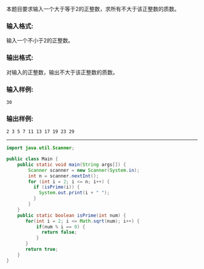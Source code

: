 本题目要求输入一个大于等于2的正整数，求所有不大于该正整数的质数。

### 输入格式:

输入一个不小于2的正整数。

### 输出格式:

对输入的正整数，输出不大于该正整数的质数。

### 输入样例:

```in
30
```

### 输出样例:

```out
2 3 5 7 11 13 17 19 23 29 
```

***

```java
import java.util.Scanner;

public class Main {
	public static void main(String args[]) {
        Scanner scanner = new Scanner(System.in);
        int n = scanner.nextInt();
        for (int i = 2; i <= n; i++) {
          if (isPrime(i)) {
            System.out.print(i + " ");
          }
        }
    }
	public static boolean isPrime(int num) {   
       for(int i = 2; i <= Math.sqrt(num); i++) {
           if(num % i == 0) {
             return false;
           }
       }
       return true;
    }
}

```

